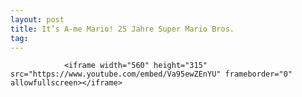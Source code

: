 ```yaml
---
layout: post
title: It’s A-me Mario! 25 Jahre Super Mario Bros.
tag: 
---
```



                <iframe width="560" height="315" src="https://www.youtube.com/embed/Va95ewZEnYU" frameborder="0" allowfullscreen></iframe>
            
